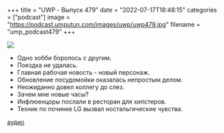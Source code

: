 +++
title = "UWP - Выпуск 479"
date = "2022-07-17T18:48:15"
categories = ["podcast"]
image = "https://podcast.umputun.com/images/uwp/uwp479.jpg"
filename = "ump_podcast479"
+++

![](https://podcast.umputun.com/images/uwp/uwp479.jpg)


- Одно хобби боролось с другим.
- Поездка не удалась.
- Главная рабочая новость - новый персонаж.
- Обновление посудомойки оказалась непростым делом.
- Неожиданно довел коллегу до слез.
- Зачем мне новые часы?
- Инфлюенцоры послали в ресторан для хипстеров.
- Техник по починке LG вызвал ностальгические чувства.

[аудио](https://podcast.umputun.com/media/ump_podcast479.mp3)
<audio src="https://podcast.umputun.com/media/ump_podcast479.mp3" preload="none"></audio>
